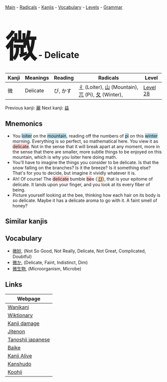 <style> bigfont {font-size: 100px}</style>
[Main](../index.md) -
[Radicals](../radicals.md) -
[Kanjis](../kanjis.md) -
[Vocabulary](../vocabulary.md) -
[Levels](../levels.md) -
[Grammar](../grammar.md)
# <bigfont> 微</bigfont> - Delicate 

| Kanji | Meanings | Reading | Radicals | Level |
| --- | --- | --- | --- | --- |
| 微 | Delicate | び, かす | [彳](../radicals/彳.md) (Loiter), [山](../radicals/山.md) (Mountain), [兀](../radicals/兀.md) (Pi), [夂](../radicals/夂.md) (Winter),  | [Level 28](../levels/wk_level28.md) |

Previous kanji: [麗](麗.md) Next kanji: [益](益.md) 

## Mnemonics
 * You <span style="background-color:#ADD8E6"> loiter</span> on the <span style="background-color:#ADD8E6"> mountain</span>, reading off the numbers of <span style="background-color:#ADD8E6"> pi</span> on this <span style="background-color:#ADD8E6"> winter</span> morning. Everything is so perfect, so mathematical here. You view it as <span style="background-color:#ffcccb"> delicate</span>. Not in the sense that it will break apart at any moment, more in the sense that there are smaller, more subtle things to be enjoyed on this mountain, which is why you loiter here doing math.
* You'll have to imagine the things you consider to be delicate. Is that the snow falling on the branches? Is it the breeze? Is it something else? That's for you to decide, but imagine it vividly whatever it is.
* Ah! Of course! The <span style="background-color:#ffcccb"> delicate</span> bumble <span style="background-color:#ffcccb"> be</span>e (<span style="background-color:#fed8b1"> [び](https://jisho.org/search/び)</span>), that is your epitome of delicate. It lands upon your finger, and you look at its every fiber of being.
* Picture yourself looking at the bee, thinking how each hair on its body is so delicate. Maybe it has a delicate aroma to go with it. A faint smell of honey?


## Similar kanjis
 


## Vocabulary
 * [微妙](../vocabulary/微.md), (Not So Good, Not Really, Delicate, Not Great, Complicated, Doubtful)
* [微か](../vocabulary/微.md), (Delicate, Faint, Indistinct, Dim)
* [微生物](../vocabulary/微.md), (Microorganism, Microbe)



## Links 

| Webpage |
| --- |
| [Wanikani          ](https://www.wanikani.com/kanji/微) |
| [Wiktionary        ](https://en.wiktionary.org/wiki/微) |
| [Kanji damage      ](http://www.kanjidamage.com/kanji/search?utf8=✓&q=微) |
| [Jitenon           ](https://jitenon.com/kanji/微) |
| [Tanoshii japanese ](https://www.tanoshiijapanese.com/dictionary/kanji.cfm?k=微) |
| [Baike             ](https://baike.baidu.com/item/微) |
| [Kanji Alive       ](https://app.kanjialive.com/微) |
| [Kanshudo          ](https://www.kanshudo.com/searchmn?q=微) |
| [Koohii            ](https://kanji.koohii.com/study/kanji/微) |
